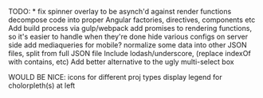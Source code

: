 TODO:
	* fix spinner overlay to be asynch'd against render functions
	decompose code into proper Angular factories, directives, components etc
	Add build process via gulp/webpack
	add promises to rendering functions, so it's easier to handle when they're done
	hide various configs on server side
	add mediaqueries for mobile?
	normalize some data into other JSON files, split from full JSON file
	Include lodash/underscore, (replace indexOf with contains, etc)
	Add better alternative to the ugly multi-select box

WOULD BE NICE:
	icons for different proj types
	display legend for cholorpleth(s) at left
